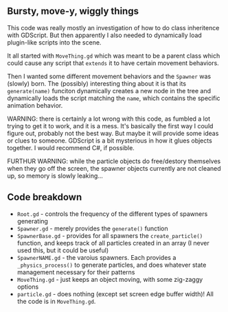 Bursty, move-y, wiggly things
-----------------------------

This code was really mostly an investigation of how to do class inheritence with GDScript. 
But then apparently I also needed to dynamically load plugin-like scripts into the scene. 

It all started with `MoveThing.gd` which was meant to be a parent class which could 
cause any script that `extends` it to have certain movement behaviors. 

Then I wanted some different movement behaviors and the `Spawner` was (slowly) born. 
The (possibly) interesting thing about it is that its `generate(name)` funciton dynamically
creates a new node in the tree and dynamically loads the script matching the `name`, which 
contains the specific animation behavior. 

WARNING: there is certainly a lot wrong with this code, as fumbled a lot trying to get it to work,
and it is a mess. It's basically the first way I could figure out, probably not the best way. But maybe it will provide some ideas or clues to someone. GDScript is a bit mysterious in how it glues objects together. I would recommend C#, if possible.

FURTHUR WARNING: while the particle objects do free/destory themselves when they go off the screen,
the spawner objects currently are not cleaned up, so memory is slowly leaking...

## Code breakdown

- `Root.gd` - controls the frequency of the different types of spawners generating
- `Spawner.gd` - merely provides the `generate()` function
- `SpawnerBase.gd` - provides for all spawners the `create_particle()` function, and keeps track of all particles created in an array (I never used this, but it could be useful)
- `SpawnerNAME.gd` - the varoius spawners. Each provides a `_physics_process()` to generate particles, and does whatever state management necessary for their patterns
- `MoveThing.gd` - just keeps an object moving, with some zig-zaggy options
- `particle.gd` - does nothing (except set screen edge buffer width)! All the code is in `MoveThing.gd`.

